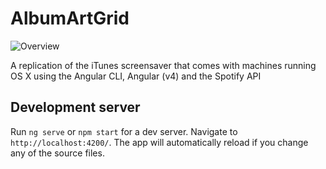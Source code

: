 # AlbumArtGrid
![Overview](https://cloud.githubusercontent.com/assets/1930213/26287906/84ebdf72-3e52-11e7-9095-04321c41c9dc.gif)

A replication of the iTunes screensaver that comes with machines running OS X using the Angular CLI, Angular (v4) and the Spotify API

## Development server
Run `ng serve` or `npm start` for a dev server. Navigate to `http://localhost:4200/`. The app will automatically reload if you change any of the source files.
